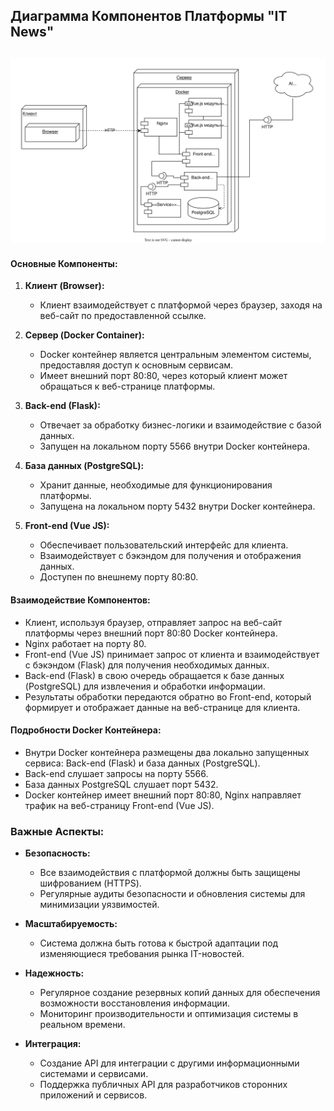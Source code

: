 ## Диаграмма Компонентов Платформы "IT News"

![Диаграмма компонентов](componentsDiagram.svg)
---

#### Основные Компоненты:

1. **Клиент (Browser):**
   - Клиент взаимодействует с платформой через браузер, заходя на веб-сайт по предоставленной ссылке.

2. **Сервер (Docker Container):**
   - Docker контейнер является центральным элементом системы, предоставляя доступ к основным сервисам.
   - Имеет внешний порт 80:80, через который клиент может обращаться к веб-странице платформы.

3. **Back-end (Flask):**
   - Отвечает за обработку бизнес-логики и взаимодействие с базой данных.
   - Запущен на локальном порту 5566 внутри Docker контейнера.

4. **База данных (PostgreSQL):**
   - Хранит данные, необходимые для функционирования платформы.
   - Запущена на локальном порту 5432 внутри Docker контейнера.

5. **Front-end (Vue JS):**
   - Обеспечивает пользовательский интерфейс для клиента.
   - Взаимодействует с бэкэндом для получения и отображения данных.
   - Доступен по внешнему порту 80:80.

#### Взаимодействие Компонентов:

- Клиент, используя браузер, отправляет запрос на веб-сайт платформы через внешний порт 80:80 Docker контейнера.
- Nginx работает на порту 80.
- Front-end (Vue JS) принимает запрос от клиента и взаимодействует с бэкэндом (Flask) для получения необходимых данных.
- Back-end (Flask) в свою очередь обращается к базе данных (PostgreSQL) для извлечения и обработки информации.
- Результаты обработки передаются обратно во Front-end, который формирует и отображает данные на веб-странице для клиента.

#### Подробности Docker Контейнера:

- Внутри Docker контейнера размещены два локально запущенных сервиса: Back-end (Flask) и база данных (PostgreSQL).
- Back-end слушает запросы на порту 5566.
- База данных PostgreSQL слушает порт 5432.
- Docker контейнер имеет внешний порт 80:80, Nginx направляет трафик на веб-страницу Front-end (Vue JS).

### Важные Аспекты:

- **Безопасность:**
  - Все взаимодействия с платформой должны быть защищены шифрованием (HTTPS).
  - Регулярные аудиты безопасности и обновления системы для минимизации уязвимостей.

- **Масштабируемость:**
  - Система должна быть готова к быстрой адаптации под изменяющиеся требования рынка IT-новостей.

- **Надежность:**
  - Регулярное создание резервных копий данных для обеспечения возможности восстановления информации.
  - Мониторинг производительности и оптимизация системы в реальном времени.

- **Интеграция:**
  - Создание API для интеграции с другими информационными системами и сервисами.
  - Поддержка публичных API для разработчиков сторонних приложений и сервисов.
